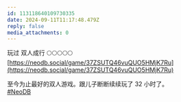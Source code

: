 ```yaml
---
id: 113118640109730335
date: 2024-09-11T11:17:48.479Z
reply: false
media_attachments: 0
---
```


玩过 双人成行 🌕🌕🌕🌕🌕   
[https://neodb.social/game/37ZSUTQ46vuQUO5HMjK7Ru](https://neodb.social/game/37ZSUTQ46vuQUO5HMjK7Ru)

至今为止最好的双人游戏。跟儿子断断续续玩了 32 小时了。  
[#NeoDB](https://e5n.cc/tags/NeoDB)

